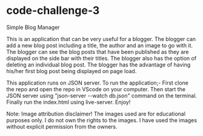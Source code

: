 # code-challenge-3
Simple Blog Manager

This is an application that can be very useful for a blogger.
The blogger can add a new blog post including a title, the author and an image to go with it.
The blogger can see the blog posts that have been published as they are displayed on the side bar with their titles.
The blogger also has the option of deleting an individual blog post.
The blogger has the advantage of having his/her first blog post being displayed on page load.

This application runs on JSON server.
To run the application;-
First clone the repo and open the repo in VScode on your computer.
Then start the JSON server using "json-server --watch db.json" command on the terminal.
Finally run the index.html using live-server.
Enjoy!

Note: Image attribution disclaimer!
The images used are for educational purposes only. I do not own the rights to the images. I have used the images without explicit permission from the owners. 

